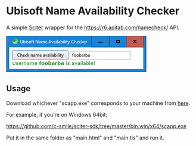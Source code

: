 # Ubisoft Name Availability Checker

A simple [Sciter](https://sciter.com) wrapper for the https://r6.apitab.com/namecheck/ API.

![Screenshot](screenshot.png)

## Usage

Download whichever "scapp.exe" corresponds to your machine from [here](https://github.com/c-smile/sciter-sdk/tree/master).

For example, if you're on Windows 64bit:

https://github.com/c-smile/sciter-sdk/tree/master/bin.win/x64/scapp.exe

Put it in the same folder as "main.html" and "main.tis" and run it.